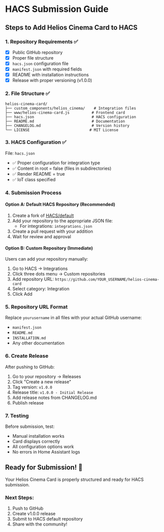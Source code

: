 # HACS Submission Guide

## Steps to Add Helios Cinema Card to HACS

### 1. Repository Requirements ✅
- [x] Public GitHub repository
- [x] Proper file structure
- [x] `hacs.json` configuration file
- [x] `manifest.json` with required fields
- [x] README with installation instructions
- [x] Release with proper versioning (v1.0.0)

### 2. File Structure ✅
```
helios-cinema-card/
├── custom_components/helios_cinema/    # Integration files
├── www/helios-cinema-card.js          # Frontend card
├── hacs.json                          # HACS configuration
├── README.md                          # Documentation
├── CHANGELOG.md                       # Version history
└── LICENSE                           # MIT License
```

### 3. HACS Configuration ✅
File: `hacs.json`
- ✅ Proper configuration for integration type
- ✅ Content in root = false (files in subdirectories)
- ✅ Render README = true
- ✅ IoT class specified

### 4. Submission Process

#### Option A: Default HACS Repository (Recommended)
1. Create a fork of [HACS/default](https://github.com/hacs/default)
2. Add your repository to the appropriate JSON file:
   - For integrations: `integrations.json`
3. Create a pull request with your addition
4. Wait for review and approval

#### Option B: Custom Repository (Immediate)
Users can add your repository manually:
1. Go to HACS → Integrations
2. Click three dots menu → Custom repositories
3. Add repository URL: `https://github.com/YOUR_USERNAME/helios-cinema-card`
4. Select category: Integration
5. Click Add

### 5. Repository URL Format
Replace `yourusername` in all files with your actual GitHub username:
- `manifest.json`
- `README.md` 
- `INSTALLATION.md`
- Any other documentation

### 6. Create Release
After pushing to GitHub:
1. Go to your repository → Releases
2. Click "Create a new release"
3. Tag version: `v1.0.0`
4. Release title: `v1.0.0 - Initial Release`
5. Add release notes from CHANGELOG.md
6. Publish release

### 7. Testing
Before submission, test:
- Manual installation works
- Card displays correctly
- All configuration options work
- No errors in Home Assistant logs

## Ready for Submission! 🚀

Your Helios Cinema Card is properly structured and ready for HACS submission.

### Next Steps:
1. Push to GitHub
2. Create v1.0.0 release
3. Submit to HACS default repository
4. Share with the community!
